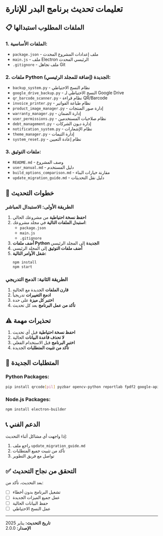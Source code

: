 # تعليمات تحديث برنامج البدر للإنارة

## 📋 الملفات المطلوب استبدالها

### 1. الملفات الأساسية:
- `package.json` - ملف إعدادات المشروع المحدث
- `main.js` - ملف Electron الرئيسي المحدث
- `.gitignore` - ملف تجاهل Git

### 2. ملفات Python الجديدة (إضافة للمجلد الرئيسي):
- `backup_system.py` - نظام النسخ الاحتياطي
- `google_drive_backup.py` - النسخ الاحتياطي لـ Google Drive
- `qr_barcode_scanner.py` - نظام قراءة QR/Barcode
- `invoice_printer.py` - نظام طباعة الفواتير
- `product_image_manager.py` - إدارة صور المنتجات
- `warranty_manager.py` - إدارة الضمان
- `user_permissions.py` - نظام صلاحيات المستخدمين
- `debt_management.py` - إدارة ديون الشركات
- `notification_system.py` - نظام الإشعارات
- `theme_manager.py` - إدارة الثيمات
- `system_reset.py` - نظام إعادة التعيين

### 3. ملفات التوثيق:
- `README.md` - وصف المشروع
- `user_manual.md` - دليل المستخدم
- `build_options_comparison.md` - مقارنة خيارات البناء
- `update_migration_guide.md` - دليل نقل التحديثات

## 🚀 خطوات التحديث

### الطريقة الأولى: الاستبدال المباشر
1. **احفظ نسخة احتياطية** من مشروعك الحالي
2. **استبدل الملفات التالية** في مجلد مشروعك:
   - `package.json`
   - `main.js`
   - `.gitignore`
3. **أضف ملفات Python الجديدة** إلى المجلد الرئيسي
4. **أضف ملفات التوثيق** إلى المجلد الرئيسي
5. **شغل الأوامر التالية:**
   ```bash
   npm install
   npm start
   ```

### الطريقة الثانية: الدمج التدريجي
1. **قارن الملفات** الجديدة مع الحالية
2. **ادمج التغييرات** تدريجياً
3. **اختبر كل ميزة** على حدة
4. **تأكد من عمل البرنامج** بعد كل تحديث

## ⚠️ تحذيرات مهمة

1. **احفظ نسخة احتياطية** قبل أي تحديث
2. **لا تحذف قاعدة البيانات** الحالية
3. **اختبر البرنامج** قبل الاستخدام الفعلي
4. **تأكد من تثبيت المتطلبات** الجديدة

## 🔧 المتطلبات الجديدة

### Python Packages:
```bash
pip install qrcode[pil] pyzbar opencv-python reportlab fpdf2 google-api-python-client requests python-telegram-bot
```

### Node.js Packages:
```bash
npm install electron-builder
```

## 📞 الدعم الفني

إذا واجهت أي مشاكل أثناء التحديث:
1. راجع ملف `update_migration_guide.md`
2. تأكد من تثبيت جميع المتطلبات
3. تواصل مع فريق التطوير

## ✅ التحقق من نجاح التحديث

بعد التحديث، تأكد من:
- [ ] تشغيل البرنامج بدون أخطاء
- [ ] عمل جميع الميزات الجديدة
- [ ] حفظ البيانات الحالية
- [ ] عمل النسخ الاحتياطي

---
**تاريخ التحديث:** يناير 2025  
**الإصدار:** 2.0.0

